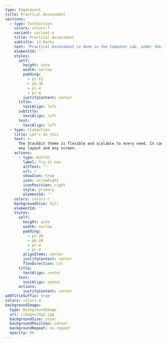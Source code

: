 ```yaml
---
type: PageLayout
title: Practical Assessment
sections:
  - type: TextSection
    colors: colors-f
    variant: variant-a
    title: Practical Assessment
    subtitle: 12 Marks
    text: "Practical Assessment is done in the Computer Lab, under the supervision of your teacher, the external examiner, and possibly external invigilators as well.\n\nThe Practical Assessment is the biggest part of your Internal Marks, as evidenced by the marking structure, accounting for 40% of your Internals.\n\nWhile \"sample\" papers / \"worksheets\" (if you know, you know ( ͡ ° ͜ʖ ͡ °) ) may be handed out before the exam (depends on the teacher), it is important to know what each line of code does, so that you can answer confidently if the external decides to go around and ask you.\n\nQuestions aren't certain; formats and types of questions may change, hence you must practice as much as possible.\n\nThe exam is easy, and nothing to stress about.\n\nThe answer sheet for the Practical Assessment is to be formatted as follows (subject to change, ask teacher for latest info):\n\n*   Exam Name (All India Senior...)\n\n*   Roll Number, Set Number\n\n*   Question Number (1A, 1B, etc.)\n\n*   Screenshot of code\n\n*   Screenshot of output\n\nThe batch of '23 did\_not\_have to write anything on paper as printer was provided for the exam, however, this may change.\n\nConsult your teacher for the most up-to-date info regarding this exam.\n\nPlease, for God's sake,\_**DO NOT ASK THE EXTERNALS FOR HELP.**\n\n**Asking externals gives them grounds to cut marks. If you have any doubts, wait for the externals to leave for their break and then ask your teacher, or if it is an emergency, quietly raise your hand to call the teacher to you.**\n"
    elementId: ''
    styles:
      self:
        height: auto
        width: narrow
        padding:
          - pt-12
          - pb-36
          - pl-4
          - pr-4
        justifyContent: center
      title:
        textAlign: left
      subtitle:
        textAlign: left
      text:
        textAlign: left
  - type: CtaSection
    title: Let's do this
    text: >-
      The Stackbit theme is flexible and scalable to every need. It can manage
      any layout and any screen.
    actions:
      - type: Button
        label: Try it now
        altText: ''
        url: /
        showIcon: true
        icon: arrowRight
        iconPosition: right
        style: primary
        elementId: ''
    colors: colors-c
    backgroundSize: full
    elementId: ''
    styles:
      self:
        height: auto
        width: narrow
        padding:
          - pt-28
          - pb-28
          - pl-4
          - pr-4
        alignItems: center
        justifyContent: center
        flexDirection: col
      title:
        textAlign: center
      text:
        textAlign: center
      actions:
        justifyContent: center
addTitleSuffix: true
colors: colors-a
backgroundImage:
  type: BackgroundImage
  url: /images/bg2.jpg
  backgroundSize: cover
  backgroundPosition: center
  backgroundRepeat: no-repeat
  opacity: 80
---
```

